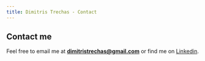 ```yaml
---
title: Dimitris Trechas - Contact
---
```


## Contact me

Feel free to email me at **dimitristrechas@gmail.com** or find me on [Linkedin](https://www.linkedin.com/in/dimitristrechas/).

